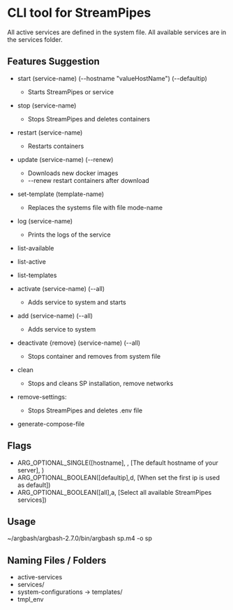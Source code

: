 # CLI tool for StreamPipes

All active services are defined in the system file.
All available services are in the services folder.

## Features Suggestion
* start (service-name) (--hostname "valueHostName") (--defaultip)
  * Starts StreamPipes or service
* stop (service-name) 
  * Stops StreamPipes and deletes containers
* restart (service-name) 
  * Restarts containers
* update (service-name) (--renew)
  * Downloads new docker images 
  * --renew restart containers after download
* set-template (template-name)
  * Replaces the systems file with file mode-name
* log (service-name)
  * Prints the logs of the service

* list-available
* list-active
* list-templates

* activate (service-name) (--all)
  * Adds service to system and starts
* add (service-name) (--all)
  * Adds service to system 
* deactivate {remove} (service-name)  (--all)
  * Stops container and removes from system file
* clean
  * Stops and cleans SP installation, remove networks
* remove-settings: 
  * Stops StreamPipes and deletes .env file

* generate-compose-file


## Flags

* ARG_OPTIONAL_SINGLE([hostname], , [The default hostname of your server], )
* ARG_OPTIONAL_BOOLEAN([defaultip],d, [When set the first ip is used as default])
* ARG_OPTIONAL_BOOLEAN([all],a, [Select all available StreamPipes services])


## Usage
~/argbash/argbash-2.7.0/bin/argbash sp.m4 -o sp


## Naming Files / Folders
* active-services
* services/
* system-configurations -> templates/
* tmpl_env
